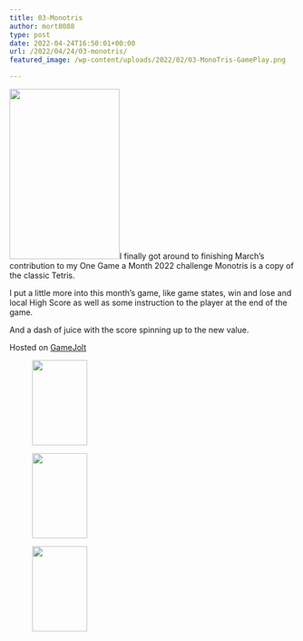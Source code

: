 ```yaml
---
title: 03-Monotris
author: mort8088
type: post
date: 2022-04-24T16:50:01+00:00
url: /2022/04/24/03-monotris/
featured_image: /wp-content/uploads/2022/02/03-MonoTris-GamePlay.png

---
```

<img decoding="async" loading="lazy" src="https://mort8088.com/wp-content/uploads/2022/02/03-MonoTris-GamePlay-194x300.png" alt="" width="194" height="300" class="size-medium wp-image-340 alignleft" srcset="https://mort8088.com/wp-content/uploads/2022/02/03-MonoTris-GamePlay-194x300.png 194w, https://mort8088.com/wp-content/uploads/2022/02/03-MonoTris-GamePlay-97x150.png 97w, https://mort8088.com/wp-content/uploads/2022/02/03-MonoTris-GamePlay.png 642w" sizes="(max-width: 194px) 100vw, 194px" />I finally got around to finishing March&#8217;s contribution to my One Game a Month 2022 challenge Monotris is a copy of the classic Tetris.

I put a little more into this month&#8217;s game, like game states, win and lose and local High Score as well as some instruction to the player at the end of the game.

And a dash of juice with the score spinning up to the new value.

<span>Hosted on </span>[GameJolt][1]

<div id='gallery-7' class='gallery galleryid-338 gallery-columns-3 gallery-size-thumbnail'>
  <figure class='gallery-item'> 
  
  <div class='gallery-icon portrait'>
    <a href='https://mort8088.com/2022/02/26/02-monomine/03-monotris-gameplay/'><img width="97" height="150" src="https://mort8088.com/wp-content/uploads/2022/02/03-MonoTris-GamePlay-97x150.png" class="attachment-thumbnail size-thumbnail" alt="" decoding="async" loading="lazy" srcset="https://mort8088.com/wp-content/uploads/2022/02/03-MonoTris-GamePlay-97x150.png 97w, https://mort8088.com/wp-content/uploads/2022/02/03-MonoTris-GamePlay-194x300.png 194w, https://mort8088.com/wp-content/uploads/2022/02/03-MonoTris-GamePlay.png 642w" sizes="(max-width: 97px) 100vw, 97px" /></a>
  </div></figure><figure class='gallery-item'> 
  
  <div class='gallery-icon portrait'>
    <a href='https://mort8088.com/2022/02/26/02-monomine/03-monotris-gameover/'><img width="97" height="150" src="https://mort8088.com/wp-content/uploads/2022/02/03-MonoTris-GameOver-97x150.png" class="attachment-thumbnail size-thumbnail" alt="" decoding="async" loading="lazy" srcset="https://mort8088.com/wp-content/uploads/2022/02/03-MonoTris-GameOver-97x150.png 97w, https://mort8088.com/wp-content/uploads/2022/02/03-MonoTris-GameOver-194x300.png 194w, https://mort8088.com/wp-content/uploads/2022/02/03-MonoTris-GameOver.png 642w" sizes="(max-width: 97px) 100vw, 97px" /></a>
  </div></figure><figure class='gallery-item'> 
  
  <div class='gallery-icon portrait'>
    <a href='https://mort8088.com/2022/02/26/02-monomine/03-monotris-high-score/'><img width="97" height="150" src="https://mort8088.com/wp-content/uploads/2022/02/03-MonoTris-High-Score-97x150.png" class="attachment-thumbnail size-thumbnail" alt="" decoding="async" loading="lazy" srcset="https://mort8088.com/wp-content/uploads/2022/02/03-MonoTris-High-Score-97x150.png 97w, https://mort8088.com/wp-content/uploads/2022/02/03-MonoTris-High-Score-194x300.png 194w, https://mort8088.com/wp-content/uploads/2022/02/03-MonoTris-High-Score.png 642w" sizes="(max-width: 97px) 100vw, 97px" /></a>
  </div></figure>
</div>

 [1]: https://gamejolt.com/games/03-Monotris/712143
